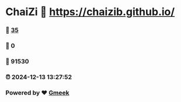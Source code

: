 # ChaiZi :link: https://chaizib.github.io/ 
### :page_facing_up: [35](https://chaizib.github.io//tag.html) 
### :speech_balloon: 0 
### :hibiscus: 91530 
### :alarm_clock: 2024-12-13 13:27:52 
### Powered by :heart: [Gmeek](https://github.com/Meekdai/Gmeek)
